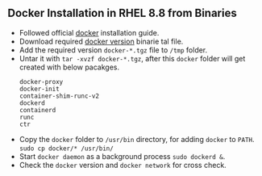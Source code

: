 Docker Installation in RHEL 8.8 from Binaries
---------------------------------------------
* Followed official [docker](https://docs.docker.com/engine/install/binaries/#install-daemon-and-client-binaries-on-linux) installation guide.
* Download required [docker version](https://download.docker.com/linux/static/stable/x86_64/) binarie tal file.
* Add the required version `docker-*.tgz` file to `/tmp` folder.
* Untar it with `tar -xvzf docker-*.tgz`, after this `docker` folder will get created with below pacakges.
    ```
    docker-proxy
    docker-init
    container-shim-runc-v2
    dockerd
    containerd
    runc
    ctr
    ```
* Copy the `docker` folder to `/usr/bin` directory, for adding `docker` to `PATH`.
    `sudo cp docker/* /usr/bin/`
* Start `docker daemon` as a background process `sudo dockerd &`.
* Check the `docker` version and `docker network` for cross check.
